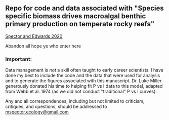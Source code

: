 ## Repo for code and data associated with "Species specific biomass drives macroalgal benthic primary production on temperate rocky reefs"

[Spector and Edwards 2020](https://www.e-algae.org/journal/view.php?doi=10.4490/algae.2020.35.8.19)

Abandon all hope ye who enter here

### Important:

Data management is *not* a skill often taught to early career scientists. I have done my best to include the code and the data that were used for analysis and to generate the figures associated with this manuscript. Dr. Luke Miller generously donated his time to helping fit P vs I data to this model, adapted from Webb et al. 1974 (as we did not conduct "traditional" P vs I curves). 

Any and all correspondences, including but not limited to criticism, critiques, and questions, should be addressed to mspector.ecology@gmail.com

